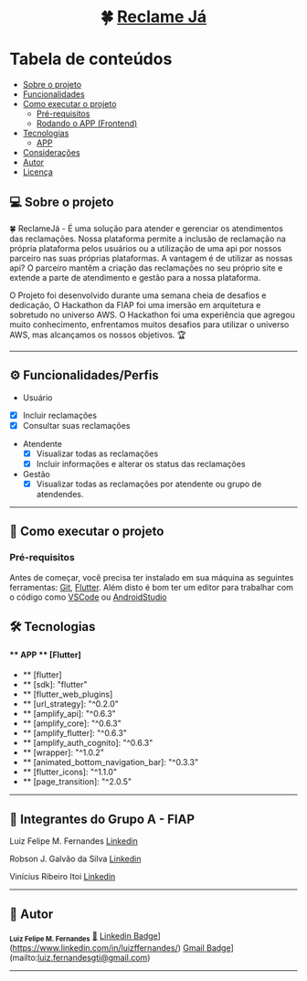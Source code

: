 

<h1 align="center">
     🍀 <a href="#" alt="Reclame Já ">Reclame Já</a>
</h1>

Tabela de conteúdos
=================
<!--ts-->
   * [Sobre o projeto](#-sobre-o-projeto)
   * [Funcionalidades](#-funcionalidades)
   * [Como executar o projeto](#-como-executar-o-projeto)
     * [Pré-requisitos](#pré-requisitos)
     * [Rodando o APP (Frontend)](#user-content--rodando-a-aplicação-web-frontend)
   * [Tecnologias](#-tecnologias)
     * [APP](#user-content-website--Flutter----)
   * [Considerações](#-consideracoes)
   * [Autor](#-autor)
   * [Licença](#user-content--licença)
<!--te-->


## 💻 Sobre o projeto

🍀 ReclameJá - É uma solução para atender e gerenciar os atendimentos das reclamações. 
Nossa plataforma permite a inclusão de reclamação na própria plataforma pelos usuários ou a utilização de uma api por nossos parceiro nas suas próprias plataformas.
A vantagem é de utilizar as nossas api?  O parceiro mantêm a criação das reclamações no seu próprio site e extende a parte de atendimento e gestão para a nossa plataforma. 

O Projeto foi desenvolvido durante uma semana cheia de desafios e dedicação, O Hackathon da FIAP foi uma imersão em arquitetura e sobretudo no universo AWS.
O Hackathon foi uma experiência que agregou muito conhecimento, enfrentamos muitos desafios para utilizar o universo AWS, mas alcançamos os nossos objetivos. 🏆

---

## ⚙️ Funcionalidades/Perfis

-  Usuário
  - [x] Incluir reclamações 
  - [x] Consultar suas reclamações
- Atendente
  - [x] Visualizar todas as reclamações
  - [x] Incluir informações e alterar os status das reclamações
- Gestão
  - [x] Visualizar todas as reclamações por atendente ou grupo de atendendes.
 
---

## 🚀 Como executar o projeto


### Pré-requisitos

Antes de começar, você precisa ter instalado em sua máquina as seguintes ferramentas:
[Git](https://git-scm.com), [Flutter](https://docs.flutter.dev/get-started/install). 
Além disto é bom ter um editor para trabalhar com o código como [VSCode](https://code.visualstudio.com/) ou [AndroidStudio](https://developer.android.com/)


## 🛠 Tecnologias

#### ** APP **  [Flutter]

 -    ** [flutter]
 -    ** [sdk]: "flutter"
 -    ** [flutter_web_plugins]
 -    ** [url_strategy]: "^0.2.0"
 -    ** [amplify_api]: "^0.6.3"
 -    ** [amplify_core]: "^0.6.3"
 -    ** [amplify_flutter]: "^0.6.3"
 -    ** [amplify_auth_cognito]: "^0.6.3"
 -    ** [wrapper]: "^1.0.2"
 -    ** [animated_bottom_navigation_bar]: "^0.3.3"
 -    ** [flutter_icons]: "^1.1.0"
 -    ** [page_transition]: "^2.0.5"

---

## 🦸 Integrantes do Grupo A - FIAP

Luiz Felipe M. Fernandes    [Linkedin](https://www.linkedin.com/in/luizffernandes/)

Robson J. Galvão da Silva   [Linkedin](https://www.linkedin.com/in/robson-j-galv%C3%A3o-da-silva-bb460218/)

Vinícius Ribeiro Itoi       [Linkedin](https://www.linkedin.com/in/viniciusribeiroitoi/)

---

## 📝 Autor

<sub><b>Luiz Felipe M. Fernandes</b></sub></a> <a href="https://www.linkedin.com/in/luizffernandes/" title="lzfrnds">🚀</a>
[Linkedin Badge](link=https://www.linkedin.com/in/luizffernandes/)](https://www.linkedin.com/in/luizffernandes/) 
[Gmail Badge](logo=Gmail&logoColor=white&link=mailto:luiz.fernandesgti@gmail.com)](mailto:luiz.fernandesgti@gmail.com)

---

